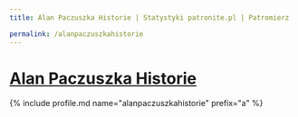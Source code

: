 ```yaml
---
title: Alan Paczuszka Historie | Statystyki patronite.pl | Patromierz

permalink: /alanpaczuszkahistorie
---
```


# [Alan Paczuszka Historie](https://patronite.pl/alanpaczuszkahistorie)

{% include profile.md name="alanpaczuszkahistorie" prefix="a" %}
